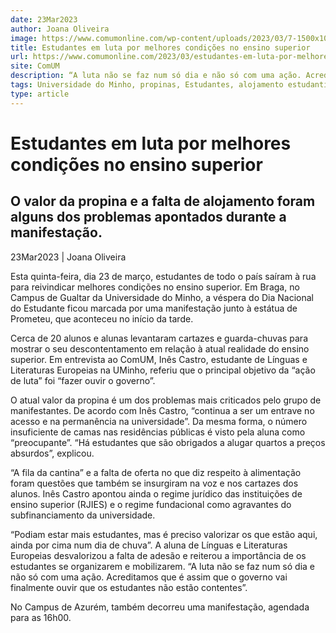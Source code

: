 ```yaml
---
date: 23Mar2023
author: Joana Oliveira
image: https://www.comumonline.com/wp-content/uploads/2023/03/7-1500x1000.jpg
title: Estudantes em luta por melhores condições no ensino superior
url: https://www.comumonline.com/2023/03/estudantes-em-luta-por-melhores-condicoes-no-ensino-superior/
site: ComUM
description: “A luta não se faz num só dia e não só com uma ação. Acreditamos que é assim que o governo vai finalmente ouvir que os estudantes não estão contentes”.
tags: Universidade do Minho, propinas, Estudantes, alojamento estudantil, Luta, Derrubar barreiras
type: article
---
```



# Estudantes em luta por melhores condições no ensino superior

## O valor da propina e a falta de alojamento foram alguns dos problemas apontados durante a manifestação.

23Mar2023 | Joana Oliveira

Esta quinta-feira, dia 23 de março, estudantes de todo o país saíram à rua para reivindicar melhores condições no ensino superior. Em Braga, no Campus de Gualtar da Universidade do Minho, a véspera do Dia Nacional do Estudante ficou marcada por uma manifestação junto à estátua de Prometeu, que aconteceu no início da tarde.

Cerca de 20 alunos e alunas levantaram cartazes e guarda-chuvas para mostrar o seu descontentamento em relação à atual realidade do ensino superior. Em entrevista ao ComUM, Inês Castro, estudante de Línguas e Literaturas Europeias na UMinho, referiu que o principal objetivo da “ação de luta” foi “fazer ouvir o governo”.

O atual valor da propina é um dos problemas mais criticados pelo grupo de manifestantes. De acordo com Inês Castro, “continua a ser um entrave no acesso e na permanência na universidade”. Da mesma forma, o número insuficiente de camas nas residências públicas é visto pela aluna como “preocupante”. “Há estudantes que são obrigados a alugar quartos a preços absurdos”, explicou.

“A fila da cantina” e a falta de oferta no que diz respeito à alimentação foram questões que também se insurgiram na voz e nos cartazes dos alunos. Inês Castro apontou ainda o regime jurídico das instituições de ensino superior (RJIES) e o regime fundacional como agravantes do subfinanciamento da universidade.

“Podiam estar mais estudantes, mas é preciso valorizar os que estão aqui, ainda por cima num dia de chuva”. A aluna de Línguas e Literaturas Europeias desvalorizou a falta de adesão e reiterou a importância de os estudantes se organizarem e mobilizarem. “A luta não se faz num só dia e não só com uma ação. Acreditamos que é assim que o governo vai finalmente ouvir que os estudantes não estão contentes”.

No Campus de Azurém, também decorreu uma manifestação, agendada para as 16h00.

